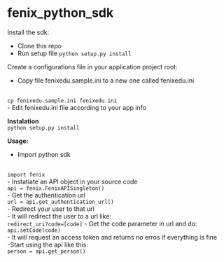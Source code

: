 fenix_python_sdk
================

Install the sdk:
- Clone this repo
- Run setup file
<code>python setup.py install</code>

Create a configurations file in your application project root:
<br>
- Copy file fenixedu.sample.ini to a new one called fenixedu.ini
<br>
<code>cp fenixedu.sample.ini fenixedu.ini</code>
<br>
- Edit fenixedu.ini file according to your app info

<b>Instalation</b>
<br>
<code>python setup.py install</code>

<b>Usage:</b>
<br>
- Import python sdk
<br>
<code>import fenix</code>
<br>
- Instatiate an API object in your source code
<br>
<code>api = fenix.FenixAPISingleton()</code>
<br>
- Get the authentication url
<br>
<code>url = api.get_authentication_url()</code>
<br>
- Redirect your user to that url
<br>
- It will redirect the user to a url like:
<br>
<code>redirect_uri?code=[code]</code>
- Get the code parameter in url and do:
<br>
<code>api.setCode(code)</code>
<br>
- It will request an access token and returns no erros if everything is fine
<br>
-Start using the api like this:
<br>
<code>person = api.get_person()</code>
